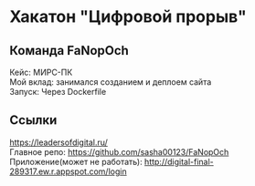 # Хакатон "Цифровой прорыв"
## Команда FaNopOch
Кейс: МИРС-ПК  
Мой вклад: занимался созданием и деплоем сайта  
Запуск: Через Dockerfile
## Ссылки
https://leadersofdigital.ru/  
Главное репо: https://github.com/sasha00123/FaNopOch  
Приложение(может не работать): http://digital-final-289317.ew.r.appspot.com/login
